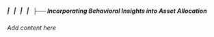 ##### |   |   |   |   ├── Incorporating Behavioral Insights into Asset Allocation

*Add content here*